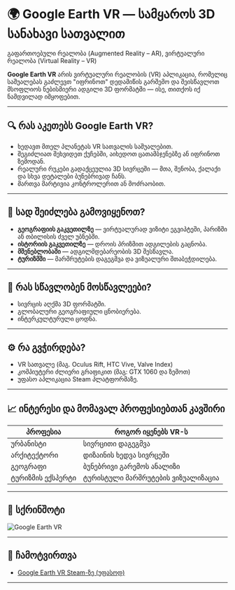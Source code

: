 
# 🌍 Google Earth VR — სამყაროს 3D სანახავი სათვალით

გაფართოებული რეალობა (Augmented Reality – AR), ვირტუალური რეალობა (Virtual Reality – VR)

**Google Earth VR** არის ვირტუალური რეალობის (VR) აპლიკაცია, რომელიც საშუალებას გაძლევთ "იფრინოთ" დედამიწის გარშემო და შეისწავლოთ მსოფლიოს ნებისმიერი ადგილი 3D ფორმატში — ისე, თითქოს იქ ნამდვილად იმყოფებით.

---

## 🔍 რას აკეთებს Google Earth VR?

- ხედავთ მთელ პლანეტას VR სათვალის საშუალებით.
- შეგიძლიათ შეხვიდეთ ქუჩებში, აიხედოთ ცათამბჯენებზე ან იფრინოთ ზემოდან.
- რეალური რუკები გადაქცეულია 3D სივრცეში — მთა, შენობა, ქალაქი და სხვა დეტალები ბუნებრივად ჩანს.
- მართვა მარტივია კონტროლერით ან მოძრაობით.

---

## 🎯 სად შეიძლება გამოვიყენოთ?

- **გეოგრაფიის გაკვეთილზე** — ვირტუალურად ვიზიტი ეგვიპტეში, პარიზში ან თბილისის ძველ უბნებში.
- **ისტორიის გაკვეთილზე** — დროის პრიზმით ადგილების გაცნობა.
- **მშენებლობაში** — ადგილმდებარეობის 3D შესწავლა.
- **ტურიზმში** — მარშრუტების დაგეგმვა და ვიზუალური შთაბეჭდილება.

---

## 🧠 რას სწავლობენ მოსწავლეები?

- სივრცის აღქმა 3D ფორმატში.
- გლობალური გეოგრაფიული ცნობიერება.
- ინტერკულტურული ცოდნა.

---

## ⚙️ რა გვჭირდება?

- VR სათვალე (მაგ. Oculus Rift, HTC Vive, Valve Index)
- კომპიუტერი ძლიერი გრაფიკით (მაგ: GTX 1060 და ზემოთ)
- უფასო აპლიკაცია Steam პლატფორმაზე.

---

## 📈 ინტერესი და მომავალ პროფესიებთან კავშირი

| პროფესია                | როგორ იყენებს VR-ს |
|------------------------|--------------------|
| ურბანისტი              | სივრცითი დაგეგმვა |
| არქიტექტორი            | დიზაინის ხედვა სივრცეში |
| გეოგრაფი               | ბუნებრივი გარემოს ანალიზი |
| ტურიზმის ექსპერტი      | ტურისტული მარშრუტების ვიზუალიზაცია |

---

## 🎥 სქრინშოტი

![Google Earth VR](https://upload.wikimedia.org/wikipedia/commons/thumb/2/2a/Google_Earth_VR_screenshot.jpg/800px-Google_Earth_VR_screenshot.jpg)

---

## 🔗 ჩამოტვირთვა

- [Google Earth VR Steam-ზე (უფასოდ)](https://store.steampowered.com/app/348250/Google_Earth_VR/)

---


